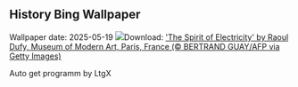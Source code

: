 ## History Bing Wallpaper
Wallpaper date: 2025-05-19
![](https://www.bing.com/th?id=OHR.DufyRoom_EN-CA3157009683_UHD.jpg&w=1000)Download: ['The Spirit of Electricity' by Raoul Dufy, Museum of Modern Art, Paris, France (© BERTRAND GUAY/AFP via Getty Images)](https://www.bing.com/th?id=OHR.DufyRoom_EN-CA3157009683_UHD.jpg)

Auto get programm by LtgX
